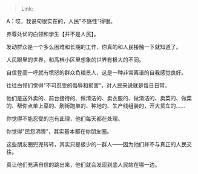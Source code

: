 > Link: 

A：哎，我说句很实在的，人民"不感性"得很。

养尊处优的白领和学生【并不是人民】。

发动群众是一个多么困难和长期的工作，你真的和人民接触一下就知道了。

人民眼里的世界，和高档小区里想象的世界有极大的不同。

自信登高一呼就有愤怒的群众负粮景人，这是一种非常离谱的自我感觉良好。

往往白领们觉得“不可忍受的侮辱和损害“，对人民来说就是每日日常。

他们是送外卖的、前台接待的、做清洁的、卖衣服的、做清洁的、卖菜的、做菜的、帮你点单上菜的、刷街跑单的、种地的、生产线组装的，开大货车的......

你觉得不能忍受的岂有此理，他们每天都在处理。

你觉得"民怨沸腾"，其实基本都在你朋友圈。

这些朋友圈兜兜转转，其实只是极少的一群人——因为他们并不与真正的人民交往。

真让他们充满自信的跳出来，他们就会发现到底人民站在哪一边。

